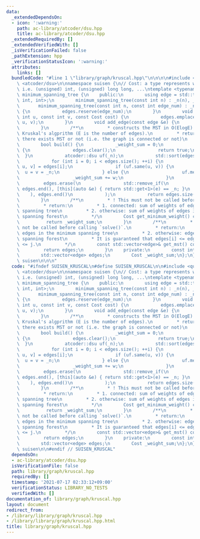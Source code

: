 ```yaml
---
data:
  _extendedDependsOn:
  - icon: ':warning:'
    path: ac-library/atcoder/dsu.hpp
    title: ac-library/atcoder/dsu.hpp
  _extendedRequiredBy: []
  _extendedVerifiedWith: []
  _isVerificationFailed: false
  _pathExtension: hpp
  _verificationStatusIcon: ':warning:'
  attributes:
    links: []
  bundledCode: "#line 1 \"library/graph/kruscal.hpp\"\n\n\n\n#include <queue>\n#include\
    \ <atcoder/dsu>\n\nnamespace suisen {\n// Cost: a type represents weights of edges\
    \ i.e. (unsigned) int, (unsigned) long long, ...\ntemplate <typename Cost>\nclass\
    \ minimum_spanning_tree {\n    public:\n        using edge = std::tuple<Cost,\
    \ int, int>;\n        minimum_spanning_tree(const int n) : _n(n), _m(0) {}\n \
    \       minimum_spanning_tree(const int n, const int edge_num) : _n(n), _m(edge_num)\
    \ {\n            edges.reserve(edge_num);\n        }\n        void add_edge(const\
    \ int u, const int v, const Cost cost) {\n            edges.emplace_back(cost,\
    \ u, v);\n        }\n        void add_edge(const edge &e) {\n            edges.push_back(e);\n\
    \        }\n        /**\n         * constructs the MST in O(ElogE) time using\
    \ Kruskal's algprithm (E is the number of edges).\n         * return: whether\
    \ there exists MST or not (i.e. the graph is connected or not)\n         */\n\
    \        bool build() {\n            _weight_sum = 0;\n            if (_n == 0)\
    \ {\n                edges.clear();\n                return true;\n          \
    \  }\n            atcoder::dsu uf(_n);\n            std::sort(edges.begin(), edges.end());\n\
    \            for (int i = 0; i < edges.size(); ++i) {\n                auto &[w,\
    \ u, v] = edges[i];\n                if (uf.same(u, v)) {\n                  \
    \  u = v = _n;\n                } else {\n                    uf.merge(u, v);\n\
    \                    _weight_sum += w;\n                }\n            }\n   \
    \         edges.erase(\n                std::remove_if(\n                    edges.begin(),\
    \ edges.end(), [this](auto &e) { return std::get<1>(e) == _n; }\n            \
    \    ), edges.end()\n            );\n            return edges.size() == _n - 1;\n\
    \        }\n        /**\n         * ! This must not be called before calling `solve()`.\n\
    \         * return:\n         * 1. connected: sum of weights of edges in the minimum\
    \ spanning tree\n         * 2. otherwise: sum of weights of edges in the minimum\
    \ spanning forest\n         */\n        Cost get_minimum_weight() const {\n  \
    \          return _weight_sum;\n        }\n        /**\n         * ! This must\
    \ not be called before calling `solve()`.\n         * return:\n         * 1. connected:\
    \ edges in the minimum spanning tree\n         * 2. otherwise: edges in the minimum\
    \ spanning forest\n         * It is guaranteed that edges[i] <= edges[j] iff i\
    \ <= j.\n         */\n        const std::vector<edge>& get_mst() const {\n   \
    \         return edges;\n        }\n    private:\n        const int _n, _m;\n\
    \        std::vector<edge> edges;\n        Cost _weight_sum;\n};\n} // namespace\
    \ suisen\n\n\n"
  code: "#ifndef SUISEN_KRUSCAL\n#define SUISEN_KRUSCAL\n\n#include <queue>\n#include\
    \ <atcoder/dsu>\n\nnamespace suisen {\n// Cost: a type represents weights of edges\
    \ i.e. (unsigned) int, (unsigned) long long, ...\ntemplate <typename Cost>\nclass\
    \ minimum_spanning_tree {\n    public:\n        using edge = std::tuple<Cost,\
    \ int, int>;\n        minimum_spanning_tree(const int n) : _n(n), _m(0) {}\n \
    \       minimum_spanning_tree(const int n, const int edge_num) : _n(n), _m(edge_num)\
    \ {\n            edges.reserve(edge_num);\n        }\n        void add_edge(const\
    \ int u, const int v, const Cost cost) {\n            edges.emplace_back(cost,\
    \ u, v);\n        }\n        void add_edge(const edge &e) {\n            edges.push_back(e);\n\
    \        }\n        /**\n         * constructs the MST in O(ElogE) time using\
    \ Kruskal's algprithm (E is the number of edges).\n         * return: whether\
    \ there exists MST or not (i.e. the graph is connected or not)\n         */\n\
    \        bool build() {\n            _weight_sum = 0;\n            if (_n == 0)\
    \ {\n                edges.clear();\n                return true;\n          \
    \  }\n            atcoder::dsu uf(_n);\n            std::sort(edges.begin(), edges.end());\n\
    \            for (int i = 0; i < edges.size(); ++i) {\n                auto &[w,\
    \ u, v] = edges[i];\n                if (uf.same(u, v)) {\n                  \
    \  u = v = _n;\n                } else {\n                    uf.merge(u, v);\n\
    \                    _weight_sum += w;\n                }\n            }\n   \
    \         edges.erase(\n                std::remove_if(\n                    edges.begin(),\
    \ edges.end(), [this](auto &e) { return std::get<1>(e) == _n; }\n            \
    \    ), edges.end()\n            );\n            return edges.size() == _n - 1;\n\
    \        }\n        /**\n         * ! This must not be called before calling `solve()`.\n\
    \         * return:\n         * 1. connected: sum of weights of edges in the minimum\
    \ spanning tree\n         * 2. otherwise: sum of weights of edges in the minimum\
    \ spanning forest\n         */\n        Cost get_minimum_weight() const {\n  \
    \          return _weight_sum;\n        }\n        /**\n         * ! This must\
    \ not be called before calling `solve()`.\n         * return:\n         * 1. connected:\
    \ edges in the minimum spanning tree\n         * 2. otherwise: edges in the minimum\
    \ spanning forest\n         * It is guaranteed that edges[i] <= edges[j] iff i\
    \ <= j.\n         */\n        const std::vector<edge>& get_mst() const {\n   \
    \         return edges;\n        }\n    private:\n        const int _n, _m;\n\
    \        std::vector<edge> edges;\n        Cost _weight_sum;\n};\n} // namespace\
    \ suisen\n\n#endif // SUISEN_KRUSCAL"
  dependsOn:
  - ac-library/atcoder/dsu.hpp
  isVerificationFile: false
  path: library/graph/kruscal.hpp
  requiredBy: []
  timestamp: '2021-07-17 02:33:12+09:00'
  verificationStatus: LIBRARY_NO_TESTS
  verifiedWith: []
documentation_of: library/graph/kruscal.hpp
layout: document
redirect_from:
- /library/library/graph/kruscal.hpp
- /library/library/graph/kruscal.hpp.html
title: library/graph/kruscal.hpp
---
```

